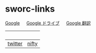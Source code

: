 # sworc-links

[Google](http://www.google.co.jp/) 　 [Google ドライブ](https://drive.google.com/drive) 　 [Google 翻訳](https://translate.google.co.jp/?hl=ja&tab=rT)

| &nbsp;&nbsp;&nbsp;&nbsp;&nbsp;&nbsp;&nbsp; | &nbsp;&nbsp;&nbsp;&nbsp;&nbsp;&nbsp;&nbsp; |
| ------------- | ------------- |
| [twitter](https://twitter.com/i/flow/login)  | [nifty](https://mail.nifty.com/mailer/)  |

